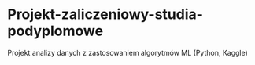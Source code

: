 # Projekt-zaliczeniowy-studia-podyplomowe
Projekt analizy danych z zastosowaniem algorytmów ML (Python, Kaggle)
